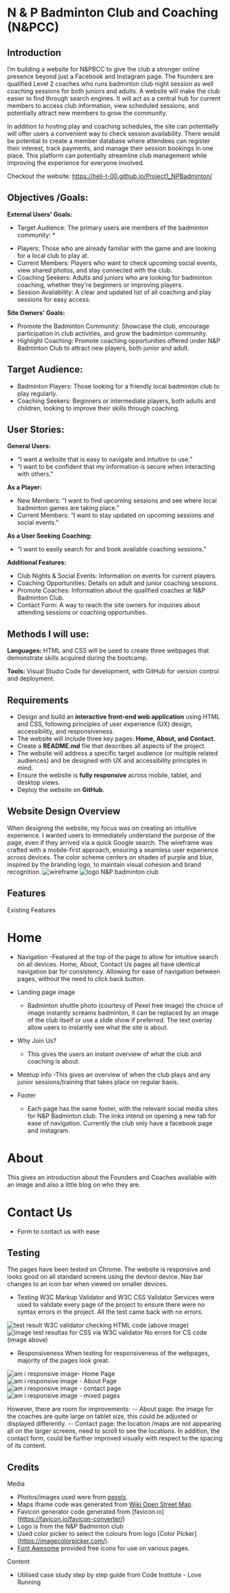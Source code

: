 # N & P Badminton Club and Coaching (N&PCC)

## Introduction

I’m building a website for N&PBCC to give the club a stronger online presence beyond just a Facebook and Instagram page. The founders are qualified Level 2 coaches who runs badminton club night session as well coaching sessions for both juniors and adults. A website will make the club easier to find through search engines. It will act as a central hub for current members to access club information, view scheduled sessions, and potentially attract new members to grow the community.

In addition to hosting play and coaching schedules, the site can potentially will offer users a convenient way to check session availability. There would be potential to create a member database where attendees can register their interest, track payments, and manage their session bookings in one place. This platform can potentially streamline club management while improving the experience for everyone involved.

Checkout the website: https://heli-t-00.github.io/Project1_NPBadminton/

## Objectives /Goals:

**External Users' Goals:**
* Target Audience: The primary users are members of the badminton community: *
- Players: Those who are already familiar with the game and are looking for a local club to play at.
- Current Members: Players who want to check upcoming social events, view shared photos, and stay connected with the club.
- Coaching Seekers: Adults and juniors who are looking for badminton coaching, whether they're beginners or improving players.
- Session Availability: A clear and updated list of all coaching and play sessions for easy access.

**Site Owners' Goals:**
- Promote the Badminton Community: Showcase the club, encourage participation in club activities, and grow the badminton community.
- Highlight Coaching: Promote coaching opportunities offered under N&P Badminton Club to attract new players, both junior and adult.


## Target Audience:
- Badminton Players: Those looking for a friendly local badminton club to play regularly.
- Coaching Seekers: Beginners or intermediate players, both adults and children, looking to improve their skills through coaching.

## User Stories:
**General Users:**
- “I want a website that is easy to navigate and intuitive to use.”
- “I want to be confident that my information is secure when interacting with others.”
  
**As a Player:**
- New Members: “I want to find upcoming sessions and see where local badminton games are taking place.”
- Current Members: “I want to stay updated on upcoming sessions and social events.”
  
**As a User Seeking Coaching:**
  - “I want to easily search for and book available coaching sessions.”
    
**Additional Features:**
- Club Nights & Social Events: Information on events for current players.
- Coaching Opportunities: Details on adult and junior coaching sessions.
- Promote Coaches: Information about the qualified coaches at N&P Badminton Club.
- Contact Form: A way to reach the site owners for inquiries about attending sessions or coaching opportunities.


## Methods I will use:

**Languages:** HTML and CSS will be used to create three webpages that demonstrate skills acquired during the bootcamp.

**Tools:** Visual Studio Code for development, with GitHub for version control and deployment.

## Requirements

- Design and build an **interactive front-end web application** using HTML and CSS, following principles of user experience (UX) design, accessibility, and responsiveness.
- The website will include three key pages: **Home, About, and Contact.**
- Create a **README.md** file that describes all aspects of the project.
- The website will address a specific target audience (or multiple related audiences) and be designed with UX and accessibility principles in mind.
- Ensure the website is **fully responsive** across mobile, tablet, and desktop views.
- Deploy the website on **GitHub.**


## Website Design Overview

When designing the website, my focus was on creating an intuitive experience. I wanted users to immediately understand the purpose of the page, even if they arrived via a quick Google search. The wireframe was crafted with a mobile-first approach, ensuring a seamless user experience across devices. The color scheme centers on shades of purple and blue, inspired by the branding logo, to maintain visual cohesion and brand recognition.
<img src="assets\images\wireframe_mobile.JPG" alt="wireframe">
<img src="assets\images\logo.JPG" alt="logo N&P badminton club">

## Features
Existing  Features
# Home 
- Navigation 
    -Featured at the top of the page to allow for intuitive search on all devices. Home, About, Contact Us pages all have identical navigation bar for consistency. Allowing for ease of navigation between pages, without the need to click back button. 

- Landing page image
    - Badminton shuttle photo (courtesy of Pexel free image) the choice of image instantly screams badminton, it can be replaced by an image of the club itself or use a slide show if preferred. The text overlay allow users to instantly see what the site is about.

- Why Join Us?
    - This gives the users an instant overview of what the club and coaching is about.

- Meetup info
    -This gives an overview of when the club plays and any junior sessions/training that takes place on regular basis.

- Footer
    - Each page has the same footer, with the relevant social media sites for N&P Badminton club. The links intend on opening a new tab for ease of navigation. Currently the club only have a facebook page and instagram. 

# About
This gives an introduction about the Founders and Coaches available with an image and also a little blog on who they are. 

# Contact Us
- Form to contact us with ease

## Testing
The pages have been tested on Chrome.
The website is responsive and looks good on all standard screens using the devtool device.
Nav bar changes to an icon bar when viewed on smaller devices.

- Testing
W3C Markup Validator and W3C CSS Validator Services were used to validate every page of the project to ensure there were no syntax errors in the project. 
All the test came back with no errors.
<img src="/assets/images/W3Validator_homepage.JPG" alt="test result W3C validator">
checking HTML code (above image)
<img src="/assets/images/w3validator_css.JPG" alt="image test resultas for CSS via W3C validator">
No errors for CS code (image above)

- Responsiveness 
When testing for responsiveness of the webpages, majority of the pages look great.
<img src="/assets/images/amiresponsive_homepg.JPG" alt="am i responsive image- Home Page">
<img src="/assets/images/amiresponsive_aboutpg.JPG" alt="am i responsive image - About Page">
<img src="/assets/images/amiresponsive_contactpg.JPG" alt="am i responsive image - contact page">
<img src="/assets/images/amiresponsive_mixedpg.JPG" alt="am i responsive image - mixed pages">

However, there are room for improvements:
-- About page: the image for the coaches are quite large on tablet size, this could be adjusted or displayed differently.
-- Contact page: the location /maps are not appearing all on the larger screens, need to scroll to see the locations. In addition, the contact form, could be further improved visually with respect to the spacing of its content.



## Credits

Media
- Photos/images used were from [pexels](https://www.pexels.com/).
- Maps iframe code was generated from [Wiki Open Street Map](https://wiki.openstreetmap.org/wiki/Export#Embeddable_HTML).
- Favicon generator code generated from [favicon.io] (https://favicon.io/favicon-converter/)
- Logo is from the N&P Badminton club 
- Used color picker to select the colours from logo [Color Picker] (https://imagecolorpicker.com/).
- [Font Awesome](https://fontawesome.com/) provided free icons for use on various pages.

Content
- Utilised case study step by step guide from Code Institute - Love Running

